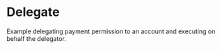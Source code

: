 # Delegate

Example delegating payment permission to an account and executing on behalf the delegator.
